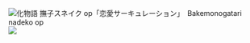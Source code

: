 ![化物語 撫子スネイク op「恋愛サーキュレーション」　Bakemonogatari nadeko op](https://i.makeagif.com/media/9-03-2015/QAH8PT.gif)
![](https://media.giphy.com/media/t0bSJQ3Qoc9ag/giphy.gif)

